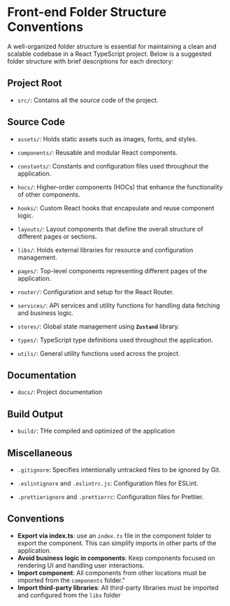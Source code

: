 # Front-end Folder Structure Conventions

A well-organized folder structure is essential for maintaining a clean and scalable codebase in a React TypeScript project. Below is a suggested folder structure with brief descriptions for each directory:

## Project Root

- `src/`: Contains all the source code of the project.

## Source Code

- `assets/`: Holds static assets such as images, fonts, and styles.

- `components/`: Reusable and modular React components.
- `constants/`: Constants and configuration files used throughout the application.

- `hocs/`: Higher-order components (HOCs) that enhance the functionality of other components.

- `hooks/`: Custom React hooks that encapsulate and reuse component logic.

- `layouts/`: Layout components that define the overall structure of different pages or sections.

- `libs/`: Holds external libraries for resource and configuration management.

- `pages/`: Top-level components representing different pages of the application.

- `router/`: Configuration and setup for the React Router.

- `services/`: API services and utility functions for handling data fetching and business logic.

- `stores/`: Global state management using **`Zustand`** library.

- `types/`: TypeScript type definitions used throughout the application.

- `utils/`: General utility functions used across the project.

## Documentation

- `docs/`: Project documentation

## Build Output

- `build/`: THe compiled and optimized of the application

## Miscellaneous

- `.gitignore`: Specifies intentionally untracked files to be ignored by Git.

- `.eslintignore` and `.eslintrc.js`: Configuration files for ESLint.

- `.prettierignore` and `.prettierrc`: Configuration files for Prettier.

## Conventions

- **Export via index.ts**: use an _`index.ts`_ file in the component folder to export the component. This can simplify imports in other parts of the application.
- **Avoid business logic in components**: Keep components focused on rendering UI and handling user interactions.
- **Import component**: All components from other locations must be imported from the `components` folder."
- **Import third-party libraries**: All third-party libraries must be imported and configured from the `libs` folder
